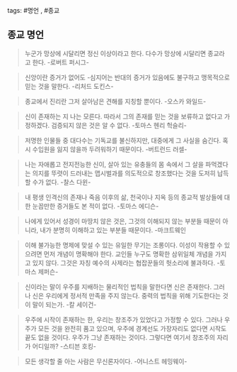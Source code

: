 tags: #명언 , #종교

## 종교 명언

> 누군가 망상에 시달리면 정신 이상이라고 한다. 다수가 망상에 시달리면
종교라고 한다.
-로버트 퍼시그-

> 신앙이란 증거가 없어도 -심지어는 반대의 증거가 있음에도 불구하고 맹목적으로 믿는 것을 말한다.
-리처드 도킨스-

> 종교에서 진리란 그저 살아남은 견해를 지칭할 뿐이다.
-오스카 와일드-
 
> 신이 존재하는 지 나는 모른다. 따라서 그의 존재를 믿는 것을 보류하고
없다고 가정하겠다. 검증되지 않은 것은 알 수 없다.
-토마스 헨리 헉슬리-

> 저명한 인물들 중 대다수는 기독교를 불신하지만, 대중에게 그 사실을
숨긴다. 혹시 수입원을 잃지 않을까 두려워하기 때문이다.
-버트런드 러셀-

> 나는 자애롭고 전지전능한 신이, 살아 있는 유충들의 몸 속에서 그 살을
파먹겠다는 의지를 뚜렷이 드러내는 맵시벌과를 의도적으로 창조했다는 것을
도저히 납득할 수가 없다.
-찰스 다윈-

> 내 평생 인격신의 존재나 죽음 이후의 삶, 천국이나 지옥 등의 종교적
발상들에 대한 눈꼽만한 증거들도 본 적이 없다.
-토마스 에디슨-

> 나에게 있어서 성경이 마땅치 않은 것은, 그것의 이해되지 않는 부분들
때문이 아니라, 내가 분명히 이해하고 있는 부분들 때문이다.
-마크트웨인

> 이해 불가능한 명제에 맞설 수 있는 유일한 무기는 조롱이다. 이성이 작용할 수 있으려면 먼저 개념이 명확해야 한다. 교인들 누구도 명확한 삼위일체 개념을 가지고 있지 않다. 그것은 자칭 예수의 사제라는 협잡꾼들의 헛소리에 불과하다.
-토마스 제퍼슨-

> 신이라는 말이 우주를 지배하는 물리적인 법칙을 말한다면 신은 존재한다. 그러나 신은 우리에게 정서적 만족을 주지 않는다. 중력의 법칙을 위해 기도한다는 것이 말이 되는가.
-칼 세이건-

> 우주에 시작이 존재하는 한, 우리는 창조주가 있었다고 가정할 수 있다. 그러나 우주가 모든 것을 완전히 품고 있으며, 우주에 경계선도 가장자리도 없다면 시작도 끝도 없을 것이다. 우주가 그냥 존재하는 것이다. 그렇다면 여기서 창조주의 자리가 어디일까?
-스티븐 호킹-

> 모든 생각할 줄 아는 사람은 무신론자이다.
-어니스트 헤밍웨이-

